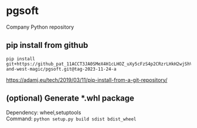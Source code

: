 # pgsoft
Company Python repository

## pip install from github
```shell
pip install git+https://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@github.com/east-and-west-magic/pgsoft.git@tag-2023-11-24-a
```

https://adamj.eu/tech/2019/03/11/pip-install-from-a-git-repository/

## (optional) Generate *.whl package
Dependency: wheel,setuptools  
Command: `python setup.py build sdist bdist_wheel`

